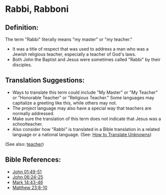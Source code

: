 # Rabbi, Rabboni #

## Definition: ##

The term "Rabbi" literally means "my master" or "my teacher."

* It was a title of respect that was used to address a man who was a Jewish religious teacher, especially a teacher of God's laws.
* Both John the Baptist and Jesus were sometimes called "Rabbi" by their disciples.

## Translation Suggestions: ##

* Ways to translate this term could include "My Master" or "My Teacher" or "Honorable Teacher" or "Religious Teacher." Some languages may capitalize a greeting like this, while others may not.
* The project language may also have a special way that teachers are normally addressed.
* Make sure the translation of this term does not indicate that Jesus was a schoolteacher.
* Also consider how "Rabbi" is translated in a Bible translation in a related language or a national language. (See: [How to Translate Unknowns](en/ta-vol1/translate/man/translate-unknown))

(See also: [teacher](../kt/teacher.md))

## Bible References: ##

* [John 01:49-51](en/tn/jhn/help/01/49)
* [John 06:24-25](en/tn/jhn/help/06/24)
* [Mark 14:43-46](en/tn/mrk/help/14/43)
* [Matthew 23:8-10](en/tn/mat/help/23/08)